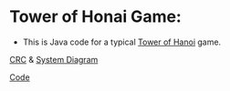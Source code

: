 # Tower of Honai Game:
* This is Java code for a typical [Tower of Hanoi](https://www.mathsisfun.com/games/towerofhanoi.html) game.

[CRC](https://github.com/BOLTZZ/TowerofHonai/blob/main/crc.PNG) & [System Diagram](https://github.com/BOLTZZ/TowerofHonai/blob/main/systemdiagram.PNG)

[Code](https://github.com/BOLTZZ/TowerofHonai/blob/main/Code.md)
